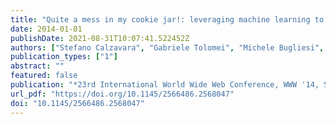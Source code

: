 ```yaml
---
title: "Quite a mess in my cookie jar!: leveraging machine learning to protect web authentication"
date: 2014-01-01
publishDate: 2021-08-31T10:07:41.522452Z
authors: ["Stefano Calzavara", "Gabriele Tolomei", "Michele Bugliesi", "Salvatore Orlando"]
publication_types: ["1"]
abstract: ""
featured: false
publication: "*23rd International World Wide Web Conference, WWW '14, Seoul, Republic of Korea, April 7-11, 2014*"
url_pdf: "https://doi.org/10.1145/2566486.2568047"
doi: "10.1145/2566486.2568047"
---
```


